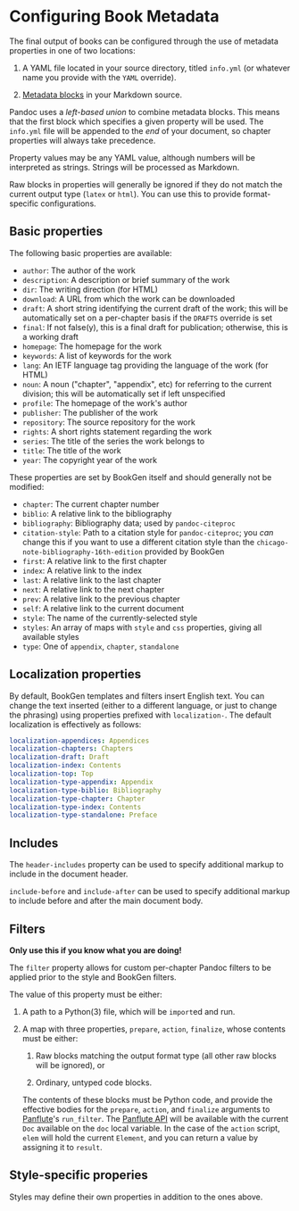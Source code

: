 # Configuring Book Metadata

The final output of books can be configured through the use of metadata properties in one of two locations:

1. A YAML file located in your source directory, titled `info.yml` (or whatever name you provide with the `YAML` override).

2. [Metadata blocks](https://pandoc.org/MANUAL.html#metadata-blocks) in your Markdown source.

Pandoc uses a *left-based union* to combine metadata blocks.
This means that the first block which specifies a given property will be used.
The `info.yml` file will be appended to the *end* of your document, so chapter properties will always take precedence.

Property values may be any YAML value, although numbers will be interpreted as strings.
Strings will be processed as Markdown.

Raw blocks in properties will generally be ignored if they do not match the current output type (`latex` or `html`).
You can use this to provide format-specific configurations.

## Basic properties

The following basic properties are available:

+ `author`: The author of the work
+ `description`: A description or brief summary of the work
+ `dir`: The writing direction (for HTML)
+ `download`: A URL from which the work can be downloaded
+ `draft`: A short string identifying the current draft of the work; this will be automatically set on a per-chapter basis if the `DRAFTS` override is set
+ `final`: If not false(y), this is a final draft for publication; otherwise, this is a working draft
+ `homepage`: The homepage for the work
+ `keywords`: A list of keywords for the work
+ `lang`: An IETF language tag providing the language of the work (for HTML)
+ `noun`: A noun ("chapter", "appendix", etc) for referring to the current division; this will be automatically set if left unspecified
+ `profile`: The homepage of the work's author
+ `publisher`: The publisher of the work
+ `repository`: The source repository for the work
+ `rights`: A short rights statement regarding the work
+ `series`: The title of the series the work belongs to
+ `title`: The title of the work
+ `year`: The copyright year of the work

These properties are set by BookGen itself and should generally not be modified:

+ `chapter`: The current chapter number
+ `biblio`: A relative link to the bibliography
+ `bibliography`: Bibliography data; used by `pandoc-citeproc`
+ `citation-style`: Path to a citation style for `pandoc-citeproc`; you *can* change this if you want to use a different citation style than the `chicago-note-bibliography-16th-edition` provided by BookGen
+ `first`: A relative link to the first chapter
+ `index`: A relative link to the index
+ `last`: A relative link to the last chapter
+ `next`: A relative link to the next chapter
+ `prev`: A relative link to the previous chapter
+ `self`: A relative link to the current document
+ `style`: The name of the currently-selected style
+ `styles`: An array of maps with `style` and `css` properties, giving all available styles
+ `type`: One of `appendix`, `chapter`, `standalone`

## Localization properties

By default, BookGen templates and filters insert English text.
You can change the text inserted (either to a different language, or just to change the phrasing) using properties prefixed with `localization-`.
The default localization is effectively as follows:

```yaml
localization-appendices: Appendices
localization-chapters: Chapters
localization-draft: Draft
localization-index: Contents
localization-top: Top
localization-type-appendix: Appendix
localization-type-biblio: Bibliography
localization-type-chapter: Chapter
localization-type-index: Contents
localization-type-standalone: Preface
```

## Includes

The `header-includes` property can be used to specify additional markup to include in the document header.

`include-before` and `include-after` can be used to specify additional markup to include before and after the main document body.

## Filters

**Only use this if you know what you are doing!**

The `filter` property allows for custom per-chapter Pandoc filters to be applied prior to the style and BookGen filters.

The value of this property must be either:

1. A path to a Python(3) file, which will be `import`ed and run.

2. A map with three properties, `prepare`, `action`, `finalize`, whose contents must be either:

    1. Raw blocks matching the output format type (all other raw blocks will be ignored), or

    2. Ordinary, untyped code blocks.

    The contents of these blocks must be Python code, and provide the effective bodies for the `prepare`, `action`, and `finalize` arguments to [Panflute](http://scorreia.com/software/panflute/)'s `run_filter`.
The [Panflute API](http://scorreia.com/software/panflute/code.html) will be available with the current `Doc` available on the `doc` local variable.
In the case of the `action` script, `elem` will hold the current `Element`, and you can return a value by assigning it to `result`.

## Style-specific properies

Styles may define their own properties in addition to the ones above.
